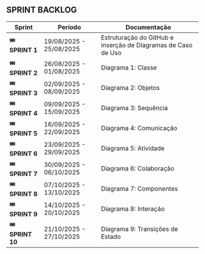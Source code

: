 ## SPRINT BACKLOG

| Sprint | Período | Documentação |
|----------|--------|------------|
| 🎟  **SPRINT 1** | 19/08/2025 - 25/08/2025 | Estruturação do GitHub e inserção de Diagramas de Caso de Uso |
| 🎟  **SPRINT 2** | 26/08/2025 - 01/08/2025 | Diagrama 1: Classe |
| 🎟  **SPRINT 3** | 02/09/2025 - 08/09/2025 | Diagrama 2: Objetos| 
| 🎟  **SPRINT 4** | 09/09/2025 - 15/09/2025 | Diagrama 3: Sequência|
| 🎟  **SPRINT 5** | 16/09/2025 - 22/09/2025 | Diagrama 4: Comunicação | 
| 🎟  **SPRINT 6** | 23/09/2025 - 29/09/2025 | Diagrama 5: Atividade | 
| 🎟  **SPRINT 7** | 30/09/2025 - 06/10/2025 | Diagrama 6: Colaboração|
| 🎟  **SPRINT 8** | 07/10/2025 - 13/10/2025 | Diagrama 7: Componentes|
| 🎟  **SPRINT 9** | 14/10/2025 - 20/10/2025 | Diagrama 8: Interação| 
| 🎟  **SPRINT 10** | 21/10/2025 - 27/10/2025| Diagrama 9: Transições de Estado | 

